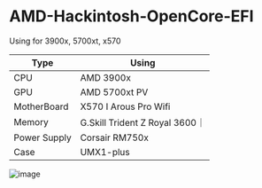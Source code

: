 # AMD-Hackintosh-OpenCore-EFI
Using for 3900x, 5700xt, x570


|  Type   | Using  |
|  ----  | ----  |
| CPU  | AMD 3900x |
| GPU  | AMD 5700xt PV |
| MotherBoard | X570 I Arous Pro Wifi|
| Memory | G.Skill Trident Z Royal 3600｜
| Power Supply | Corsair RM750x |
| Case | UMX1-plus |

![image](https://github.com/rexding97/AMD-Hackintosh-OpenCore-EFI/edit/master/IMAGE1.png)

